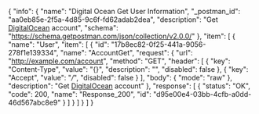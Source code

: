 {
  "info": {
    "name": "Digital Ocean Get User Information",
    "_postman_id": "aa0eb85e-2f5a-4d85-9c6f-fd62adab2dea",
    "description": "Get [DigitalOcean](https://www.digitalocean.com/) account",
    "schema": "https://schema.getpostman.com/json/collection/v2.0.0/"
  },
  "item": [
    {
      "name": "User",
      "item": [
        {
          "id": "17b8ec82-0f25-441a-9056-278f1e139334",
          "name": "AccountGet",
          "request": {
            "url": "http://example.com/account",
            "method": "GET",
            "header": [
              {
                "key": "Content-Type",
                "value": "{}",
                "description": "",
                "disabled": false
              },
              {
                "key": "Accept",
                "value": "*/*",
                "disabled": false
              }
            ],
            "body": {
              "mode": "raw"
            },
            "description": "Get [DigitalOcean](https://www.digitalocean.com/) account"
          },
          "response": [
            {
              "status": "OK",
              "code": 200,
              "name": "Response_200",
              "id": "d95e00e4-03bb-4cfb-a0dd-46d567abc8e9"
            }
          ]
        }
      ]
    }
  ]
}